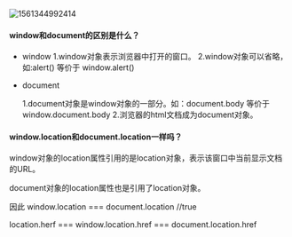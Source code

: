 ![1561344992414](C:\Users\irisqu\AppData\Roaming\Typora\typora-user-images\1561344992414.png)

#### window和document的区别是什么？

- window
  1.window对象表示浏览器中打开的窗口。
  2.window对象可以省略，如:alert() 等价于 window.alert()

- document

  1.document对象是window对象的一部分。如：document.body 等价于 window.document.body
  2.浏览器的html文档成为document对象。



#### window.location和document.location一样吗？

window对象的location属性引用的是location对象，表示该窗口中当前显示文档的URL。

document对象的location属性也是引用了location对象。

因此
window.location === document.location //true

location.herf === window.location.href === document.location.href